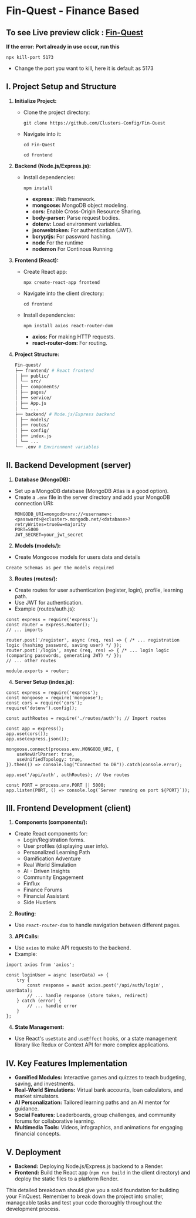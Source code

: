 # Fin-Quest - Finance Based
## To see Live preview click : [Fin-Quest](https://fin-quest-frontend.onrender.com)
**If the error: Port already in use occur, run this**
```
npx kill-port 5173
```
- Change the port you want to kill, here it is default as 5173

## I. Project Setup and Structure

1. **Initialize Project:**
   - Clone the  project directory: 
     ```
     git clone https://github.com/Clusters-Config/Fin-Quest
     ```
   - Navigate into it: 
     ```
     cd Fin-Quest
     ```
     ```
     cd frontend
     ```
     
2. **Backend (Node.js/Express.js):**
   - Install dependencies:
     ```
     npm install 
     ```
     - **express:** Web framework.
     - **mongoose:** MongoDB object modeling.
     - **cors:** Enable Cross-Origin Resource Sharing.
     - **body-parser:** Parse request bodies.
     - **dotenv:** Load environment variables.
     - **jsonwebtoken:** For authentication (JWT).
     - **bcryptjs:** For password hashing.
     - **node** For the runtime
     - **nodemon** For Continous Running

3. **Frontend (React):**
   - Create React app: 
     ```
     npx create-react-app frontend
     ```
   - Navigate into the client directory: 
     ```
     cd frontend
     ```
   - Install dependencies:
     ```
     npm install axios react-router-dom
     ```
     - **axios:** For making HTTP requests.
     - **react-router-dom:** For routing.

4. **Project Structure:**

   ``` bash
   Fin-quest/
   ├── frontend/ # React frontend
   │ ├── public/
   │ └── src/
   │ ├── components/
   │ ├── pages/
   │ ├── service/
   │ ├── App.js
   │ └── ...
   ├── backend/ # Node.js/Express backend
   │ ├── models/
   │ ├── routes/
   │ ├── config/
   │ ├── index.js
   │ └── ...
   └── .env # Environment variables
   ```

## II. Backend Development (server)

1. **Database (MongoDB):**
- Set up a MongoDB database (MongoDB Atlas is a good option).
- Create a `.env` file in the server directory and add your MongoDB connection URI:
  ```
  MONGODB_URI=mongodb+srv://<username>:<password>@<cluster>.mongodb.net/<database>?retryWrites=true&w=majority
  PORT=5000
  JWT_SECRET=your_jwt_secret
  ```

2. **Models (models/):**
- Create Mongoose models for users data and details

 ```
 Create Schemas as per the models required
 ```

3. **Routes (routes/):**
- Create routes for user authentication (register, login), profile, learning path.
- Use JWT for authentication.
- Example (routes/auth.js):

 ```
 const express = require('express');
 const router = express.Router();
 // ... imports

 router.post('/register', async (req, res) => { /* ... registration logic (hashing password, saving user) */ });
 router.post('/login', async (req, res) => { /* ... login logic (comparing passwords, generating JWT) */ });
 // ... other routes

 module.exports = router;
 ```

4. **Server Setup (index.js):**

 ```
 const express = require('express');
 const mongoose = require('mongoose');
 const cors = require('cors');
 require('dotenv').config();
 
 const authRoutes = require('./routes/auth'); // Import routes

 const app = express();
 app.use(cors());
 app.use(express.json());

 mongoose.connect(process.env.MONGODB_URI, {
     useNewUrlParser: true,
     useUnifiedTopology: true,
 }).then(() => console.log("Connected to DB")).catch(console.error);

 app.use('/api/auth', authRoutes); // Use routes

 const PORT = process.env.PORT || 5000;
 app.listen(PORT, () => console.log(`Server running on port ${PORT}`));
 ```

## III. Frontend Development (client)

1. **Components (components/):**
- Create React components for:
   * Login/Registration forms.
   * User profiles (displaying user info).
   * Personalized Learning Path
   * Gamification Adventure
   * Real World Simulation
   * AI - Driven Insights
   * Community Engagement
   * Finflux
   * Finance Forums
   * Financial Assistant
   * Side Hustlers


2. **Routing:**
- Use `react-router-dom` to handle navigation between different pages.

3. **API Calls:**
- Use `axios` to make API requests to the backend.
- Example:

 ```
 import axios from 'axios';

 const loginUser = async (userData) => {
     try {
         const response = await axios.post('/api/auth/login', userData);
         // ... handle response (store token, redirect)
     } catch (error) {
         // ... handle error
     }
 };
 ```

4. **State Management:**
- Use React's `useState` and `useEffect` hooks, or a state management library like Redux or Context API for more complex applications.

## IV. Key Features Implementation

- **Gamified Modules:** Interactive games and quizzes to teach budgeting, saving, and investments.
- **Real-World Simulations:** Virtual bank accounts, loan calculators, and market simulators.
- **AI Personalization:** Tailored learning paths and an AI mentor for guidance.
- **Social Features:** Leaderboards, group challenges, and community forums for collaborative learning.
- **Multimedia Tools:** Videos, infographics, and animations for engaging financial concepts.

## V. Deployment

- **Backend:** Deploying Node.js/Express.js backend to a Render.
- **Frontend:** Build the React app (`npm run build` in the client directory) and deploy the static files to a platform Render.

This detailed breakdown should give you a solid foundation for building your FinQuest. Remember to break down the project into smaller, manageable tasks and test your code thoroughly throughout the development process.

